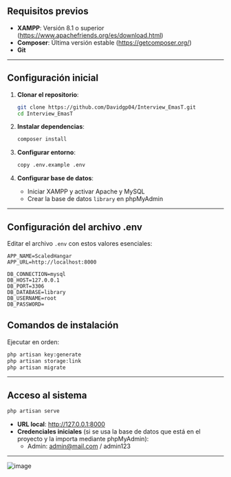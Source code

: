 
## Requisitos previos

- **XAMPP**: Versión 8.1 o superior (https://www.apachefriends.org/es/download.html)
- **Composer**: Última versión estable (https://getcomposer.org/)
- **Git**

---

## Configuración inicial

1. **Clonar el repositorio**:
   ```bash
   git clone https://github.com/Davidgp04/Interview_EmasT.git
   cd Interview_EmasT
   ```

2. **Instalar dependencias**:
   ```bash
   composer install
   ```

3. **Configurar entorno**:
   ```bash
   copy .env.example .env
   ```

4. **Configurar base de datos**:
   - Iniciar XAMPP y activar Apache y MySQL
   - Crear la base de datos `library` en phpMyAdmin

---

## Configuración del archivo .env

Editar el archivo `.env` con estos valores esenciales:

```env
APP_NAME=ScaledHangar
APP_URL=http://localhost:8000

DB_CONNECTION=mysql
DB_HOST=127.0.0.1
DB_PORT=3306
DB_DATABASE=library
DB_USERNAME=root
DB_PASSWORD=
```

## Comandos de instalación

Ejecutar en orden:

```bash
php artisan key:generate
php artisan storage:link 
php artisan migrate
```

---


## Acceso al sistema

```bash
php artisan serve
```

- **URL local**: http://127.0.0.1:8000
- **Credenciales iniciales** (si se usa la base de datos que está en el proyecto y la importa mediante phpMyAdmin):
  - Admin: admin@mail.com / admin123
---



   ![image](https://github.com/user-attachments/assets/f66386e5-3064-460a-80c2-f51921647383)

